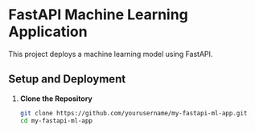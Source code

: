 # FastAPI Machine Learning Application

This project deploys a machine learning model using FastAPI.

## Setup and Deployment

1. **Clone the Repository**

   ```bash
   git clone https://github.com/yourusername/my-fastapi-ml-app.git
   cd my-fastapi-ml-app
   ```
